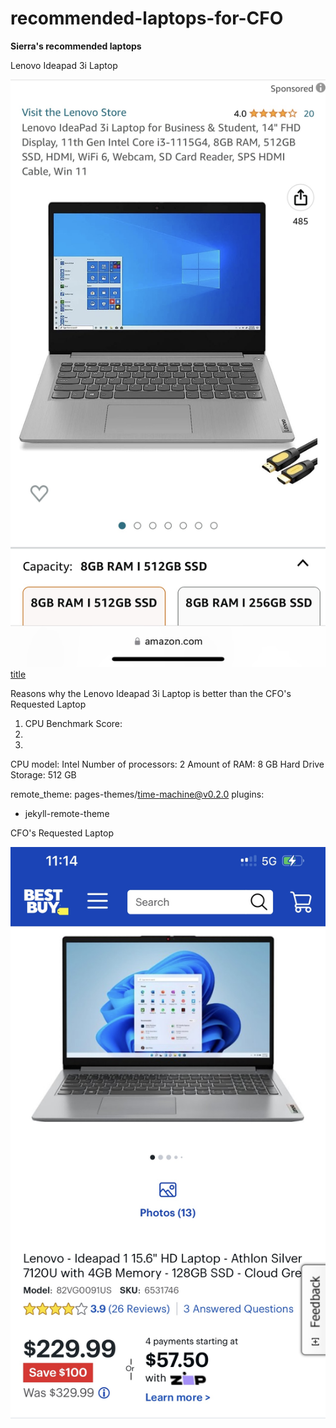 # recommended-laptops-for-CFO

**Sierra's recommended laptops** 

Lenovo Ideapad 3i Laptop

![alt text](Computer.JPG)
[title](https://www.amazon.com/Lenovo-IdeaPad-Business-Student-i3-1115G4/dp/B0BSR6N4WY/ref=sr_1_2_sspa?crid=31ZBEMBLDQUC1&keywords=lenovo%2Blaptop&qid=1689560155&refinements=p_n_feature_thirty-three_browse-bin%3A23720419011&rnid=23720416011&s=pc&sprefix=lenovo%2B%2Caps%2C196&sr=1-2-spons&sp_csd=d2lkZ2V0TmFtZT1zcF9hdGY&th=1)

Reasons why the Lenovo Ideapad 3i Laptop is better than the CFO's Requested Laptop
1. CPU Benchmark Score: 
2.
3.

CPU model: Intel
Number of processors: 2
Amount of RAM: 8 GB
Hard Drive Storage: 512 GB


remote_theme: pages-themes/time-machine@v0.2.0
plugins:
- jekyll-remote-theme

CFO's Requested Laptop

![alt text](BestBuy.JPG)

